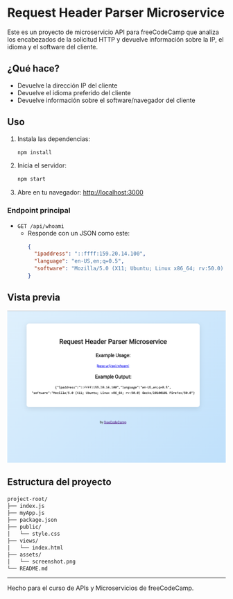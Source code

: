 # Request Header Parser Microservice

Este es un proyecto de microservicio API para freeCodeCamp que analiza los encabezados de la solicitud HTTP y devuelve información sobre la IP, el idioma y el software del cliente.

## ¿Qué hace?

- Devuelve la dirección IP del cliente
- Devuelve el idioma preferido del cliente
- Devuelve información sobre el software/navegador del cliente

## Uso

1. Instala las dependencias:
   ```bash
   npm install
   ```
2. Inicia el servidor:
   ```bash
   npm start
   ```
3. Abre en tu navegador: [http://localhost:3000](http://localhost:3000)

### Endpoint principal

- `GET /api/whoami`
  - Responde con un JSON como este:
    ```json
    {
      "ipaddress": "::ffff:159.20.14.100",
      "language": "en-US,en;q=0.5",
      "software": "Mozilla/5.0 (X11; Ubuntu; Linux x86_64; rv:50.0) Gecko/20100101 Firefox/50.0"
    }
    ```

## Vista previa

![Vista previa de la app](assets/RequestHeaderParser.png)


## Estructura del proyecto

```
project-root/
├── index.js
├── myApp.js
├── package.json
├── public/
│   └── style.css
├── views/
│   └── index.html
├── assets/
│   └── screenshot.png 
└── README.md
```

---

Hecho para el curso de APIs y Microservicios de freeCodeCamp.
